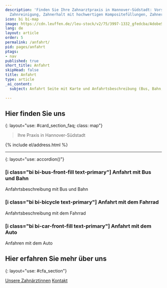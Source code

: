 ```yaml
---
description: 'Finden Sie Ihre Zahnarztpraxis in Hannover-Südstadt: Vorsorge, Professionelle
  Zahnreinigung, Zahnerhalt mit hochwertigen Kompositefüllungen, Zahnersatz'
icon: bi bi-map
image: https://cdn.leuffen.de//leu-stock/v2/75/3997-1332_gfedcba/AdobeStock_408777375.webp
lang: de
layout: article
order: 5
permalink: /anfahrt/
pid: pages/anfahrt
ptags:
- nav
published: true
short_title: Anfahrt
skipHead: false
title: Anfahrt
type: article
_ai_content: 
  subject: Anfahrt Seite mit Karte und Anfahrtsbeschreibung (Bus, Bahn, Auto, Fahrrad)
    
---
```





## Hier finden Sie uns
{: layout="use: #card_section_faq; class: map"}

> Ihre Praxis in Hannover-Südstadt

<map data-map-url="{{site.data.general.map_url}}" style="--joda-use: map()"></map>

{% include el/address.html %}


---
{: layout="use: accordion()"}

### [i class="bi bi-bus-front-fill text-primary"] Anfahrt mit Bus und Bahn

Anfahrtsbeschreibung mit Bus und Bahn

### [i class="bi bi-bicycle text-primary"] Anfahrt mit dem Fahrrad

Anfahrtsbeschreibung mit dem Fahrrad

### [i class="bi bi-car-front-fill text-primary"] Anfahrt mit dem Auto

Anfahren mit dem Auto

## Hier erfahren Sie mehr über uns
{: layout="use: #cfa_section"}

[Unsere Zahnärztinnen](/über-uns)
[Kontakt](/kontakt)



